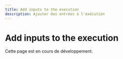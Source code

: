 ```yaml
---
title: Add inputs to the execution
description: Ajouter des entrées à l'exécution
---
```


# Add inputs to the execution

Cette page est en cours de développement.

<!-- TODO: Ajouter le guide pour ajouter des inputs -->
